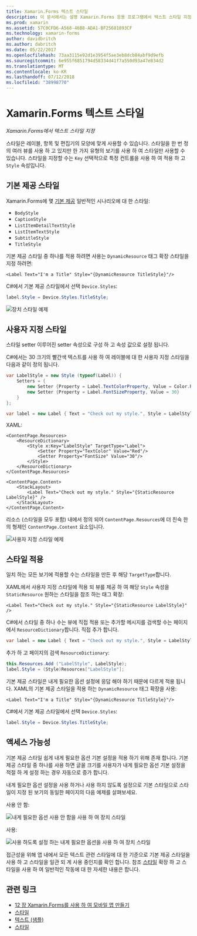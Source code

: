 ```yaml
---
title: Xamarin.Forms 텍스트 스타일
description: 이 문서에서는 설명 Xamarin.Forms 응용 프로그램에서 텍스트 스타일 지정 하는 방법입니다. 스타일을 한 번 정의 여러 뷰를 사용 하 고 있지만 한 가지 유형의 보기를 사용 하 여 스타일만 사용할 수 있습니다.
ms.prod: xamarin
ms.assetid: 57C0CFD6-A568-46B8-ADA1-BF25681893CF
ms.technology: xamarin-forms
author: davidbritch
ms.author: dabritch
ms.date: 05/22/2017
ms.openlocfilehash: 73aa3115e92d1e3954f5ae3eb8dcb84abf9d9efb
ms.sourcegitcommit: 6e955f6851794d58334d41f7a550d93a47e834d2
ms.translationtype: MT
ms.contentlocale: ko-KR
ms.lasthandoff: 07/12/2018
ms.locfileid: "38998770"
---
```

# <a name="xamarinforms-text-styles"></a>Xamarin.Forms 텍스트 스타일

_Xamarin.Forms에서 텍스트 스타일 지정_

스타일은 레이블, 항목 및 편집기의 모양에 맞게 사용할 수 있습니다. 스타일을 한 번 정의 여러 뷰를 사용 하 고 있지만 한 가지 유형의 보기를 사용 하 여 스타일만 사용할 수 있습니다.
스타일을 지정할 수는 `Key` 선택적으로 특정 컨트롤을 사용 하 여 적용 하 고 `Style` 속성입니다.

<a name="Built-In_Styles" />

## <a name="built-in-styles"></a>기본 제공 스타일

Xamarin.Forms에 몇 [기본 제공](xref:Xamarin.Forms.Device.Styles) 일반적인 시나리오에 대 한 스타일:

- `BodyStyle`
- `CaptionStyle`
- `ListItemDetailTextStyle`
- `ListItemTextStyle`
- `SubtitleStyle`
- `TitleStyle`

기본 제공 스타일 중 하나를 적용 하려면 사용는 `DynamicResource` 태그 확장 스타일을 지정 하려면:

```xaml
<Label Text="I'm a Title" Style="{DynamicResource TitleStyle}"/>
```

C#에서 기본 제공 스타일에서 선택 `Device.Styles`:

```csharp
label.Style = Device.Styles.TitleStyle;
```

![](styles-images/builtinstyles.png "장치 스타일 예제")

<a name="Custom_Styles" />

## <a name="custom-styles"></a>사용자 지정 스타일

스타일 setter 이루어진 setter 속성으로 구성 하 고 속성 값으로 설정 됩니다.

C#에서는 30 크기의 빨간색 텍스트를 사용 하 여 레이블에 대 한 사용자 지정 스타일을 다음과 같이 정의 됩니다.

```csharp
var LabelStyle = new Style (typeof(Label)) {
    Setters = {
        new Setter {Property = Label.TextColorProperty, Value = Color.Red},
        new Setter {Property = Label.FontSizeProperty, Value = 30}
    }
};

var label = new Label { Text = "Check out my style.", Style = LabelStyle };
```

XAML:

```xaml
<ContentPage.Resources>
    <ResourceDictionary>
        <Style x:Key="LabelStyle" TargetType="Label">
            <Setter Property="TextColor" Value="Red"/>
            <Setter Property="FontSize" Value="30"/>
        </Style>
    </ResourceDictionary>
</ContentPage.Resources>

<ContentPage.Content>
    <StackLayout>
        <Label Text="Check out my style." Style="{StaticResource LabelStyle}" />
    </StackLayout>
</ContentPage.Content>
```

리소스 (스타일을 모두 포함) 내에서 정의 되어 `ContentPage.Resources`에 더 친숙 한의 형제인 `ContentPage.Content` 요소입니다.

![](styles-images/customstyle.png "사용자 지정 스타일 예제")

<a name="Applying_Styles" />

## <a name="applying-styles"></a>스타일 적용

일치 하는 모든 보기에 적용할 수는 스타일을 만든 후 해당 `TargetType`합니다.

XAML에서 사용자 지정 스타일에 적용 되 뷰를 제공 하 여 해당 `Style` 속성을 `StaticResource` 원하는 스타일을 참조 하는 태그 확장:

```xaml
<Label Text="Check out my style." Style="{StaticResource LabelStyle}" />
```

C#에서 스타일 중 하나 수는 뷰에 직접 적용 또는 추가할 메시지를 검색할 수는 페이지에서 `ResourceDictionary`합니다. 직접 추가 합니다.

```csharp
var label = new Label { Text = "Check out my style.", Style = LabelStyle };
```

추가 하 고 페이지의 검색 `ResourceDictionary`:

```csharp
this.Resources.Add ("LabelStyle", LabelStyle);
label.Style = (Style)Resources["LabelStyle"];
```

기본 제공 스타일은 내게 필요한 옵션 설정에 응답 해야 하기 때문에 다르게 적용 됩니다. XAML의 기본 제공 스타일을 적용 하는 `DynamicResource` 태그 확장을 사용:

```xaml
<Label Text="I'm a Title" Style="{DynamicResource TitleStyle}"/>
```

C#에서 기본 제공 스타일에서 선택 `Device.Styles`:

```csharp
label.Style = Device.Styles.TitleStyle;
```

## <a name="accessibility"></a>액세스 가능성

기본 제공 스타일 쉽게 내게 필요한 옵션 기본 설정을 적용 하기 위해 존재 합니다. 기본 제공 스타일 중 하나를 사용 하면 글꼴 크기를 사용자가 내게 필요한 옵션 기본 설정을 적절 하 게 설정 하는 경우 자동으로 증가 합니다.

내게 필요한 옵션 설정을 사용 하거나 사용 하지 않도록 설정으로 기본 스타일으로 스타일이 지정 된 보기의 동일한 페이지의 다음 예제를 살펴보세요.

사용 안 함:

![](styles-images/pre-access.png "내게 필요한 옵션 사용 안 함을 사용 하 여 장치 스타일")

사용:

![](styles-images/post-access.png "사용 하도록 설정 하는 내게 필요한 옵션을 사용 하 여 장치 스타일")

접근성을 위해 앱 내에서 모든 텍스트 관련 스타일에 대 한 기준으로 기본 제공 스타일을 사용 하 고 스타일을 일관 되 게 사용 중인지를 확인 합니다. 참조 [스타일](~/xamarin-forms/user-interface/styles/index.md) 확장 하 고 스타일을 사용 하 여 일반적인 작동에 대 한 자세한 내용은 합니다.


## <a name="related-links"></a>관련 링크

- [12 장 Xamarin.Forms를 사용 하 여 모바일 앱 만들기](https://developer.xamarin.com/r/xamarin-forms/book/chapter12.pdf)
- [스타일](~/xamarin-forms/user-interface/styles/index.md)
- [텍스트 (샘플)](https://developer.xamarin.com/samples/xamarin-forms/UserInterface/Text)
- [스타일](xref:Xamarin.Forms.Style)
